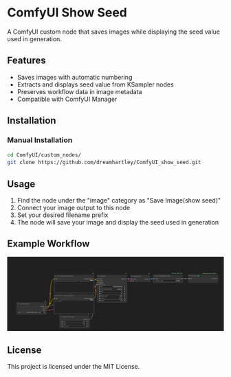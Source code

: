 # ComfyUI Show Seed

A ComfyUI custom node that saves images while displaying the seed value used in generation.

## Features

- Saves images with automatic numbering
- Extracts and displays seed value from KSampler nodes
- Preserves workflow data in image metadata
- Compatible with ComfyUI Manager

## Installation

### Manual Installation
```bash
cd ComfyUI/custom_nodes/
git clone https://github.com/dreamhartley/ComfyUI_show_seed.git
```

## Usage

1. Find the node under the "image" category as "Save Image(show seed)"
2. Connect your image output to this node
3. Set your desired filename prefix
4. The node will save your image and display the seed used in generation

## Example Workflow

![Example Workflow](example/workflow.png)

## License

This project is licensed under the MIT License.
